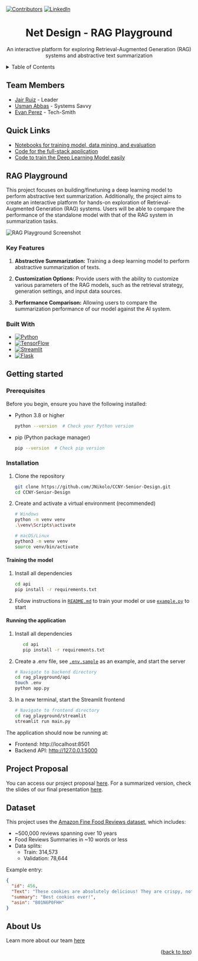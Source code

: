 <!-- Back to top link -->
<a name="readme-top"></a>

[![Contributors][contributors-shield]][contributors-url]
[![LinkedIn][linkedin-shield]][linkedin-url]

<!-- PROJECT LOGO -->
<div align="center">
<h1 align="center">Net Design - RAG Playground</h1>

  <p align="center">
    An interactive platform for exploring Retrieval-Augmented Generation (RAG) systems and abstractive text summarization
  </p>
</div>

<!-- TABLE OF CONTENTS -->
<details>
  <summary>Table of Contents</summary>
  <ol>
    <li><a href="#team-members">Team Members</a></li>
    <li><a href="#quick-links">Quick Links</a></li>
    <li>
      <a href="#rag-playground">RAG Playground</a>
      <ul>
        <li><a href="#key-features">Key Features</a></li>
      </ul>
    </li>
    <li><a href="#project-proposal">Project Proposal</a></li>
    <li><a href="#dataset">Dataset</a></li>
    <li>
      <a href="#getting-started">Getting Started</a>
      <ul>
        <li><a href="#prerequisites">Prerequisites</a></li>
        <li><a href="#installation">Installation</a></li>
      </ul>
    </li>
    <li><a href="#usage">Usage</a></li>
    <li><a href="#about-us">About Us</a></li>
  </ol>
</details>

## Team Members
- [Jair Ruiz](https://github.com/JNikolo) - Leader
- [Usman Abbas](https://github.com/uscod) - Systems Savvy
- [Evan Perez](https://github.com/evanperez444) - Tech-Smith

## Quick Links
- [Notebooks for training model, data mining, and evaluation](Notebooks/)
- [Code for the full-stack application](RAG_Playground/)
- [Code to train the Deep Learning Model easily](api/)

## RAG Playground
This project focuses on building/finetuning a deep learning model to perform abstractive text summarization. Additionally, the project aims to create an interactive platform for hands-on exploration of Retrieval-Augmented Generation (RAG) systems. Users will be able to compare the performance of the standalone model with that of the RAG system in summarization tasks.

![RAG Playground Screenshot](https://github.com/JNikolo/CCNY-Senior-Design/assets/125705821/6c4abf42-2fba-4084-a32c-974465161a3d)

### Key Features
1. **Abstractive Summarization:** Training a deep learning model to perform abstractive summarization of texts.

2. **Customization Options:** Provide users with the ability to customize various parameters of the RAG models, such as the retrieval strategy, generation settings, and input data sources.

3. **Performance Comparison:** Allowing users to compare the summarization performance of our model against the AI system.

### Built With

* [![Python][Python.org]][Python-url]
* [![TensorFlow][TensorFlow.org]][TensorFlow-url]
* [![Streamlit][Streamlit.app]][Streamlit-url]
* [![Flask][Flask.com]][Flask-url]

## Getting started
### Prerequisites

Before you begin, ensure you have the following installed:
* Python 3.8 or higher
  ```sh
  python --version  # Check your Python version
  ```

* pip (Python package manager)
  ```sh
  pip --version  # Check pip version
  ```

### Installation

1. Clone the repository
   ```sh
   git clone https://github.com/JNikolo/CCNY-Senior-Design.git
   cd CCNY-Senior-Design
   ```

2. Create and activate a virtual environment (recommended)
   ```sh
   # Windows
   python -m venv venv
   .\venv\Scripts\activate

   # macOS/Linux
   python3 -m venv venv
   source venv/bin/activate
   ```
#### Training the model
   1. Install all dependencies
      ```sh
      cd api
      pip install -r requirements.txt
      ```
   2. Follow instructions in [`README.md`](/api/README.md) to train your model or use [`example.py`](/api/example.py) to start

#### Running the application
   1. Install all dependencies
      ```sh
         cd api
         pip install -r requirements.txt
      ```
   2. Create a .env file, see [`.env.sample`](/RAG_Playground/api/.env.sample) as an example, and start the server
      ```sh
      # Navigate to backend directory
      cd rag_playground/api
      touch .env
      python app.py
      ```

   3. In a new terminal, start the Streamlit frontend
      ```sh
      # Navigate to frontend directory
      cd rag_playground/streamlit
      streamlit run main.py
      ```

The application should now be running at:
- Frontend: http://localhost:8501
- Backend API: http://127.0.0.1:5000

## Project Proposal
You can access our project proposal [here](SD_Propject_Proposal.pdf). For a summarized version, check the slides of our final presentation [here](SD_Final_presentation.pdf).

## Dataset
This project uses the [Amazon Fine Food Reviews dataset](https://www.kaggle.com/datasets/snap/amazon-fine-food-reviews), which includes:
- ~500,000 reviews spanning over 10 years
- Food Reviews Summaries in ~10 words or less
- Data splits:
  - Train: 314,573
  - Validation: 78,644

Example entry:
```json
{
  "id": 456,
  "Text": "These cookies are absolutely delicious! They are crispy, not too sweet, and have a nice buttery flavor. I can't stop eating them. Will definitely buy again!",
  "summary": "Best cookies ever!",
  "asin": "B01N6P0FHH"
}
```

## About Us
Learn more about our team [here](https://docs.google.com/presentation/d/1SBlGVdz81NUZDpsXQ5xZXaC7oOi-OAkKURFXmy4CcT8/edit?usp=sharing)

<p align="right">(<a href="#readme-top">back to top</a>)</p>

<!-- MARKDOWN LINKS & IMAGES -->
[contributors-shield]: https://img.shields.io/github/contributors/JNikolo/CCNY-Senior-Design.svg?style=for-the-badge
[contributors-url]: https://github.com/JNikolo/CCNY-Senior-Design/graphs/contributors
[license-url]: https://github.com/JNikolo/CCNY-Senior-Design/blob/master/LICENSE.txt
[linkedin-shield]: https://img.shields.io/badge/-LinkedIn-black.svg?style=for-the-badge&logo=linkedin&colorB=555
[linkedin-url]: https://linkedin.com/in/linkedin_username
[Python.org]: https://img.shields.io/badge/Python-3776AB?style=for-the-badge&logo=python&logoColor=white
[Python-url]: https://python.org/
[TensorFlow.org]: https://img.shields.io/badge/TensorFlow-FF6F00?style=for-the-badge&logo=tensorflow&logoColor=white
[TensorFlow-url]: https://tensorflow.org/
[Streamlit.app]: https://img.shields.io/badge/Streamlit-FF4B4B?style=for-the-badge&logo=streamlit&logoColor=white
[Streamlit-url]: https://streamlit.io/
[Flask.com]: https://img.shields.io/badge/Flask-000000?style=for-the-badge&logo=flask&logoColor=white
[Flask-url]: https://flask.palletsprojects.com/

